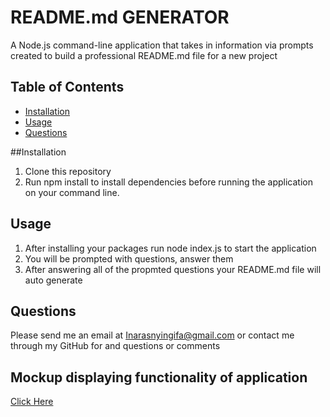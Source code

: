 # README.md GENERATOR

A Node.js command-line application that takes in information via prompts created to build a professional README.md file for a new project

## Table of Contents
* [Installation](#Installation)
* [Usage](#Usage)
* [Questions](#Questions)


##Installation

1. Clone this repository
2. Run npm install to install dependencies before running the application on your command line.


## Usage
 1. After installing your packages run node index.js to start the application
 2. You will be prompted with questions, answer them
 3. After answering all of the propmted questions your README.md file will auto generate

## Questions

Please send me an email at Inarasnyingifa@gmail.com or contact me through my GitHub for and questions or comments
    
## Mockup displaying functionality of application
[Click Here](https://drive.google.com/file/d/1KmR9obq8YgbD7GPbLo0oktvLQsleBQiK/view)